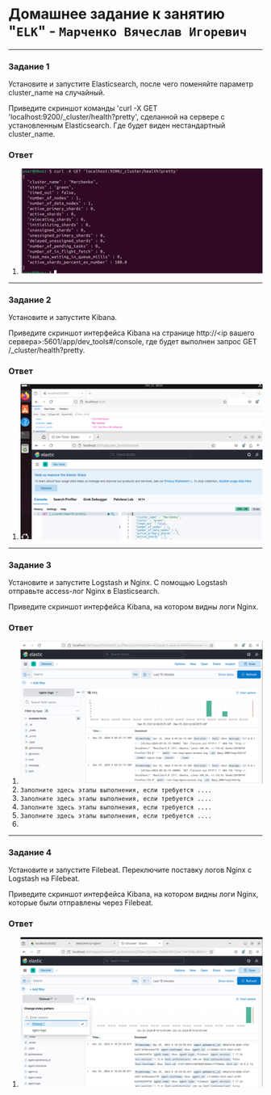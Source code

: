 # Домашнее задание к занятию "`ELK`" - `Марченко Вячеслав Игоревич`

---

### Задание 1

Установите и запустите Elasticsearch, после чего поменяйте параметр cluster_name на случайный.

Приведите скриншот команды 'curl -X GET 'localhost:9200/_cluster/health?pretty', сделанной на сервере с установленным Elasticsearch. Где будет виден нестандартный cluster_name.

### Ответ

1. ![clustername](https://github.com/Takarigua/sdb-homeworks11-03/blob/c7f799b8861f3d6a729f601bf59cab4b548677cd/img/cluster%20name.png)


---

### Задание 2

Установите и запустите Kibana.

Приведите скриншот интерфейса Kibana на странице http://<ip вашего сервера>:5601/app/dev_tools#/console, где будет выполнен запрос GET /_cluster/health?pretty.

### Ответ

1. ![kibana](https://github.com/Takarigua/sdb-homeworks11-03/blob/ae06d8097d71062d9b1c74783d8a7fb52a4e0282/img/kibana.png)

---

### Задание 3

Установите и запустите Logstash и Nginx. С помощью Logstash отправьте access-лог Nginx в Elasticsearch.

Приведите скриншот интерфейса Kibana, на котором видны логи Nginx.

### Ответ

1. ![logstash](https://github.com/Takarigua/sdb-homeworks11-03/blob/64ffebd9471ae04570f51628fefb2f315f917da8/img/logstash.png)
2. `Заполните здесь этапы выполнения, если требуется ....`
3. `Заполните здесь этапы выполнения, если требуется ....`
4. `Заполните здесь этапы выполнения, если требуется ....`
5. `Заполните здесь этапы выполнения, если требуется ....`
6. 

---

### Задание 4

Установите и запустите Filebeat. Переключите поставку логов Nginx с Logstash на Filebeat.

Приведите скриншот интерфейса Kibana, на котором видны логи Nginx, которые были отправлены через Filebeat.

### Ответ

1. ![filebeat](https://github.com/Takarigua/sdb-homeworks11-03/blob/34cd8d475c2e5e482a2032bdd1bcb634f5702a49/img/filebeat.png)



